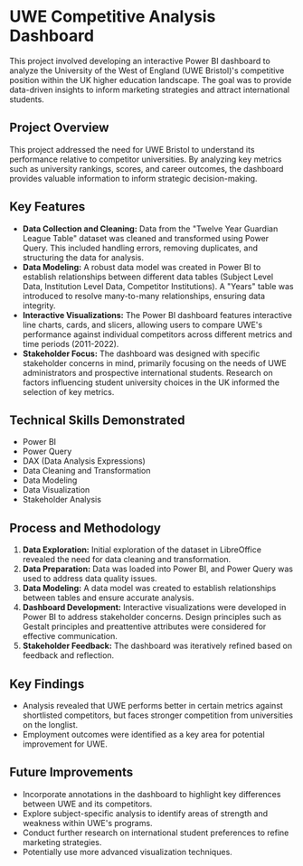 # UWE Competitive Analysis Dashboard

This project involved developing an interactive Power BI dashboard to analyze the University of the West of England (UWE Bristol)'s competitive position within the UK higher education landscape. The goal was to provide data-driven insights to inform marketing strategies and attract international students.

## Project Overview

This project addressed the need for UWE Bristol to understand its performance relative to competitor universities. By analyzing key metrics such as university rankings, scores, and career outcomes, the dashboard provides valuable information to inform strategic decision-making.

## Key Features

*   **Data Collection and Cleaning:** Data from the "Twelve Year Guardian League Table" dataset was cleaned and transformed using Power Query. This included handling errors, removing duplicates, and structuring the data for analysis.
*   **Data Modeling:** A robust data model was created in Power BI to establish relationships between different data tables (Subject Level Data, Institution Level Data, Competitor Institutions). A "Years" table was introduced to resolve many-to-many relationships, ensuring data integrity.
*   **Interactive Visualizations:** The Power BI dashboard features interactive line charts, cards, and slicers, allowing users to compare UWE's performance against individual competitors across different metrics and time periods (2011-2022).
*   **Stakeholder Focus:** The dashboard was designed with specific stakeholder concerns in mind, primarily focusing on the needs of UWE administrators and prospective international students. Research on factors influencing student university choices in the UK informed the selection of key metrics.

## Technical Skills Demonstrated

*   Power BI
*   Power Query
*   DAX (Data Analysis Expressions)
*   Data Cleaning and Transformation
*   Data Modeling
*   Data Visualization
*   Stakeholder Analysis

## Process and Methodology

1.  **Data Exploration:** Initial exploration of the dataset in LibreOffice revealed the need for data cleaning and transformation.
2.  **Data Preparation:** Data was loaded into Power BI, and Power Query was used to address data quality issues.
3.  **Data Modeling:** A data model was created to establish relationships between tables and ensure accurate analysis.
4.  **Dashboard Development:** Interactive visualizations were developed in Power BI to address stakeholder concerns. Design principles such as Gestalt principles and preattentive attributes were considered for effective communication.
5.  **Stakeholder Feedback:** The dashboard was iteratively refined based on feedback and reflection.

## Key Findings

*   Analysis revealed that UWE performs better in certain metrics against shortlisted competitors, but faces stronger competition from universities on the longlist.
*   Employment outcomes were identified as a key area for potential improvement for UWE.

## Future Improvements

*   Incorporate annotations in the dashboard to highlight key differences between UWE and its competitors.
*   Explore subject-specific analysis to identify areas of strength and weakness within UWE's programs.
*   Conduct further research on international student preferences to refine marketing strategies.
*   Potentially use more advanced visualization techniques.
